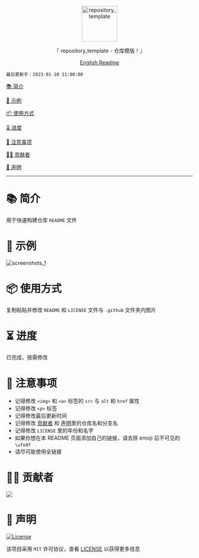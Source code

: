 <div align="center">
  <img id="repository_template" width="96" alt="repository_template" src="https://raw.githubusercontent.com/Cierra-Runis/repository_template/master/.github/icon.svg">
  <p>『 repository_template - 仓库模版！』</p>
  <a href='https://github.com/Cierra-Runis/repository_template/blob/master/README.md'>English Readme</a>
</div>

`最后更新于：2023-01-10 21:00:00`

[📚 简介](#-简介)

[📸 示例](#-示例)

[📦 使用方式](#-使用方式)

[⏳ 进度](#-进度)

[📌 注意事项](#-注意事项)

[🧑‍💻 贡献者](#-贡献者)

[🔦 声明](#-声明)

---

# 📚 简介

用于快速构建仓库 `README` 文件

# 📸 示例

![screenshots_1](https://raw.githubusercontent.com/Cierra-Runis/repository_template/master/.github/screenshots_1.png)

# 📦 使用方式

复制粘贴并修改 `README` 和 `LICENSE` 文件与 `.github` 文件夹内图片

# ⏳ 进度

已完成，按需修改

# 📌 注意事项

- 记得修改 `<img>` 和 `<a>` 标签的 `src` 与 `alt` 和 `href` 属性
- 记得修改 `<p>` 标签
- 记得修改最后更新时间
- 记得修改 [贡献者](#-Contributor) 和 [声明](#-Declaration)里的仓库名和分支名
- 记得修改 `LICENSE` 里的年份和名字
- 如果你想在本 README 页面添加自己的链接，请去除 emoji 后不可见的 `\ufe0f`
- 请尽可能使用全链接

# 🧑‍💻 贡献者

<a href="https://github.com/Cierra-Runis/repository_template/graphs/contributors">
  <img src="https://contrib.rocks/image?repo=Cierra-Runis/repository_template" />
</a>

# 🔦 声明

[![License](https://img.shields.io/github/license/Cierra-Runis/repository_template)](https://github.com/Cierra-Runis/repository_template/blob/master/LICENSE)

该项目采用 `MIT` 许可协议，查看 [LICENSE](https://github.com/Cierra-Runis/repository_template/blob/master/LICENSE) 以获得更多信息
